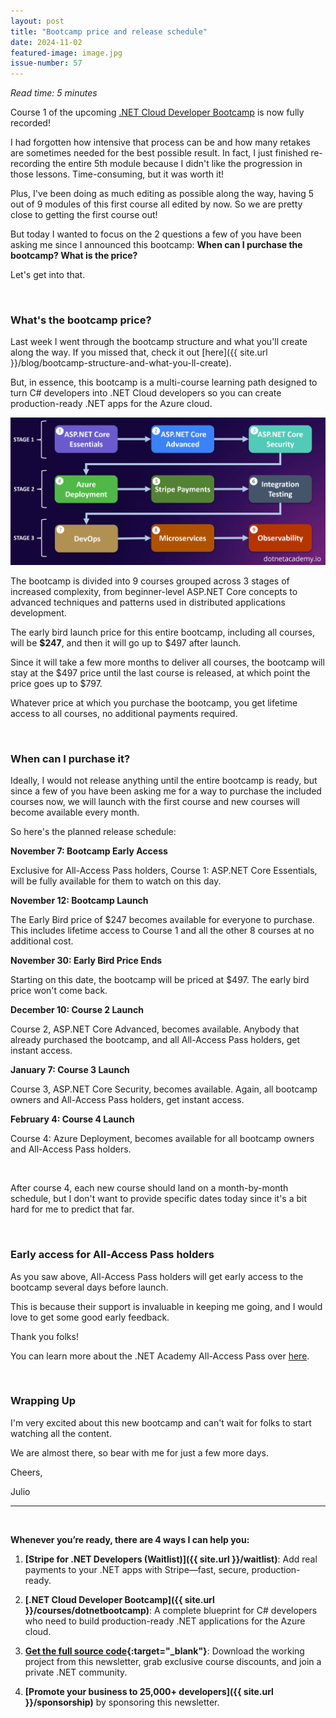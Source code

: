```yaml
---
layout: post
title: "Bootcamp price and release schedule"
date: 2024-11-02
featured-image: image.jpg
issue-number: 57
---
```


*Read time: 5 minutes*
​

Course 1 of the upcoming [.NET Cloud Developer Bootcamp](https://juliocasal.com/courses/dotnetbootcamp) is now fully recorded! 

I had forgotten how intensive that process can be and how many retakes are sometimes needed for the best possible result. In fact, I just finished re-recording the entire 5th module because I didn't like the progression in those lessons. Time-consuming, but it was worth it!

Plus, I've been doing as much editing as possible along the way, having 5 out of 9 modules of this first course all edited by now. So we are pretty close to getting the first course out!

But today I wanted to focus on the 2 questions a few of you have been asking me since I announced this bootcamp: **When can I purchase the bootcamp? What is the price?**

Let's get into that.

​

### **What's the bootcamp price?**
Last week I went through the bootcamp structure and what you'll create along the way. If you missed that, check it out [here]({{ site.url }}/blog/bootcamp-structure-and-what-you-ll-create).

But, in essence, this bootcamp is a multi-course learning path designed to turn C# developers into .NET Cloud developers so you can create production-ready .NET apps for the Azure cloud.


![](/assets/images/2024-11-02/4ghDFAZYvbFtvU3CTR72ZN-p6fjqSPR7s6gVy8SUTMFwa.jpeg)

The bootcamp is divided into 9 courses grouped across 3 stages of increased complexity, from beginner-level ASP.NET Core concepts to advanced techniques and patterns used in distributed applications development.

The early bird launch price for this entire bootcamp, including all courses, will be **$247**, and then it will go up to $497 after launch.

Since it will take a few more months to deliver all courses, the bootcamp will stay at the $497 price until the last course is released, at which point the price goes up to $797.

Whatever price at which you purchase the bootcamp, you get lifetime access to all courses, no additional payments required.

​

### **When can I purchase it?**
Ideally, I would not release anything until the entire bootcamp is ready, but since a few of you have been asking me for a way to purchase the included courses now, we will launch with the first course and new courses will become available every month.

So here's the planned release schedule:

**November 7: Bootcamp Early Access**

Exclusive for All-Access Pass holders, Course 1: ASP.NET Core Essentials, will be fully available for them to watch on this day.

**November 12: Bootcamp Launch**

The Early Bird price of $247 becomes available for everyone to purchase. This includes lifetime access to Course 1 and all the other 8 courses at no additional cost.

**November 30: Early Bird Price Ends**

Starting on this date, the bootcamp will be priced at $497. The early bird price won't come back.

**December 10: Course 2 Launch**

Course 2, ASP.NET Core Advanced, becomes available. Anybody that already purchased the bootcamp, and all All-Access Pass holders, get instant access.

**January 7: Course 3 Launch**

Course 3, ASP.NET Core Security, becomes available. Again, all bootcamp owners and All-Access Pass holders, get instant access.

**February 4: Course 4 Launch**

Course 4: Azure Deployment, becomes available for all bootcamp owners and All-Access Pass holders. 

​

After course 4, each new course should land on a month-by-month schedule, but I don't want to provide specific dates today since it's a bit hard for me to predict that far.

​

### **Early access for All-Access Pass holders**
As you saw above, All-Access Pass holders will get early access to the bootcamp several days before launch. 

This is because their support is invaluable in keeping me going, and I would love to get some good early feedback. 

Thank you folks!

You can learn more about the .NET Academy All-Access Pass over [here](https://juliocasal.com/courses/all-access).

​

### **Wrapping Up**
I'm very excited about this new bootcamp and can't wait for folks to start watching all the content.

We are almost there, so bear with me for just a few more days.

Cheers,

Julio

---


<br/>


**Whenever you’re ready, there are 4 ways I can help you:**

1. **[​Stripe for .NET Developers (Waitlist)​]({{ site.url }}/waitlist)**: Add real payments to your .NET apps with Stripe—fast, secure, production-ready.

2. **[.NET Cloud Developer Bootcamp]({{ site.url }}/courses/dotnetbootcamp)**: A complete blueprint for C# developers who need to build production-ready .NET applications for the Azure cloud.

3. **​[​Get the full source code](https://www.patreon.com/juliocasal){:target="_blank"}**: Download the working project from this newsletter, grab exclusive course discounts, and join a private .NET community.

4. **[Promote your business to 25,000+ developers]({{ site.url }}/sponsorship)** by sponsoring this newsletter.